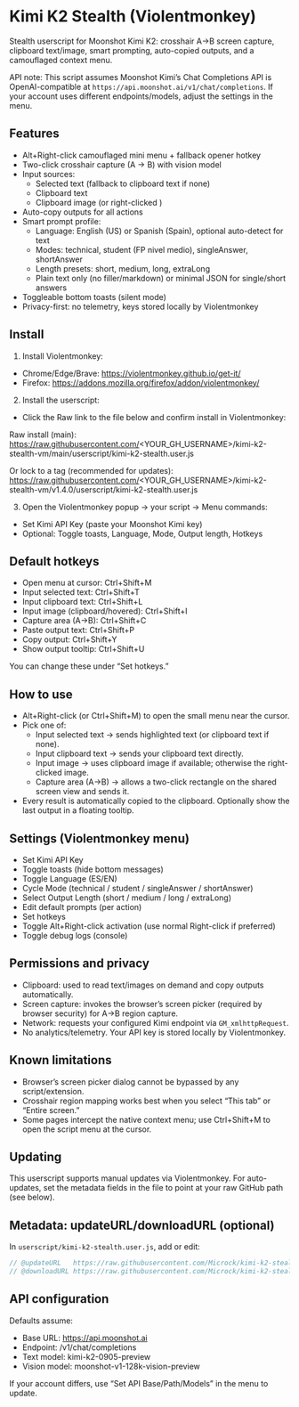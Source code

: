 # Kimi K2 Stealth (Violentmonkey)
Stealth userscript for Moonshot Kimi K2: crosshair A→B screen capture, clipboard
text/image, smart prompting, auto-copied outputs, and a camouflaged context menu.

API note: This script assumes Moonshot Kimi’s Chat Completions API
is OpenAI-compatible at `https://api.moonshot.ai/v1/chat/completions`. If your
account uses different endpoints/models, adjust the settings in the menu.

## Features
- Alt+Right-click camouflaged mini menu + fallback opener hotkey
- Two-click crosshair capture (A → B) with vision model
- Input sources:
  - Selected text (fallback to clipboard text if none)
  - Clipboard text
  - Clipboard image (or right-clicked <img>)
- Auto-copy outputs for all actions
- Smart prompt profile:
  - Language: English (US) or Spanish (Spain), optional auto-detect for text
  - Modes: technical, student (FP nivel medio), singleAnswer, shortAnswer
  - Length presets: short, medium, long, extraLong
  - Plain text only (no filler/markdown) or minimal JSON for single/short answers
- Toggleable bottom toasts (silent mode)
- Privacy-first: no telemetry, keys stored locally by Violentmonkey

## Install
1) Install Violentmonkey:
- Chrome/Edge/Brave: https://violentmonkey.github.io/get-it/
- Firefox: https://addons.mozilla.org/firefox/addon/violentmonkey/

2) Install the userscript:
- Click the Raw link to the file below and confirm install in Violentmonkey:

Raw install (main):
https://raw.githubusercontent.com/<YOUR_GH_USERNAME>/kimi-k2-stealth-vm/main/userscript/kimi-k2-stealth.user.js

Or lock to a tag (recommended for updates):
https://raw.githubusercontent.com/<YOUR_GH_USERNAME>/kimi-k2-stealth-vm/v1.4.0/userscript/kimi-k2-stealth.user.js

3) Open the Violentmonkey popup → your script → Menu commands:
- Set Kimi API Key (paste your Moonshot Kimi key)
- Optional: Toggle toasts, Language, Mode, Output length, Hotkeys

## Default hotkeys
- Open menu at cursor: Ctrl+Shift+M
- Input selected text: Ctrl+Shift+T
- Input clipboard text: Ctrl+Shift+L
- Input image (clipboard/hovered): Ctrl+Shift+I
- Capture area (A→B): Ctrl+Shift+C
- Paste output text: Ctrl+Shift+P
- Copy output: Ctrl+Shift+Y
- Show output tooltip: Ctrl+Shift+U

You can change these under “Set hotkeys.”

## How to use
- Alt+Right-click (or Ctrl+Shift+M) to open the small menu near the cursor.
- Pick one of:
  - Input selected text → sends highlighted text (or clipboard text if none).
  - Input clipboard text → sends your clipboard text directly.
  - Input image → uses clipboard image if available; otherwise the right-clicked image.
  - Capture area (A→B) → allows a two-click rectangle on the shared screen view and sends it.
- Every result is automatically copied to the clipboard. Optionally show the last output in a floating tooltip.

## Settings (Violentmonkey menu)
- Set Kimi API Key
- Toggle toasts (hide bottom messages)
- Toggle Language (ES/EN)
- Cycle Mode (technical / student / singleAnswer / shortAnswer)
- Select Output Length (short / medium / long / extraLong)
- Edit default prompts (per action)
- Set hotkeys
- Toggle Alt+Right-click activation (use normal Right-click if preferred)
- Toggle debug logs (console)

## Permissions and privacy
- Clipboard: used to read text/images on demand and copy outputs automatically.
- Screen capture: invokes the browser’s screen picker (required by browser security) for A→B region capture.
- Network: requests your configured Kimi endpoint via `GM_xmlhttpRequest`.
- No analytics/telemetry. Your API key is stored locally by Violentmonkey.

## Known limitations
- Browser’s screen picker dialog cannot be bypassed by any script/extension.
- Crosshair region mapping works best when you select “This tab” or “Entire screen.”
- Some pages intercept the native context menu; use Ctrl+Shift+M to open the script menu at the cursor.

## Updating
This userscript supports manual updates via Violentmonkey. For auto-updates, set
the metadata fields in the file to point at your raw GitHub path (see below).

## Metadata: updateURL/downloadURL (optional)
In `userscript/kimi-k2-stealth.user.js`, add or edit:
```javascript
// @updateURL   https://raw.githubusercontent.com/Microck/kimi-k2-stealth-script/main/userscript/kimi-k2-stealth.user.js
// @downloadURL https://raw.githubusercontent.com/Microck/kimi-k2-stealth-script/main/userscript/kimi-k2-stealth.user.js
```

## API configuration
Defaults assume:
- Base URL: https://api.moonshot.ai
- Endpoint: /v1/chat/completions
- Text model: kimi-k2-0905-preview
- Vision model: moonshot-v1-128k-vision-preview

If your account differs, use “Set API Base/Path/Models” in the menu to update.
